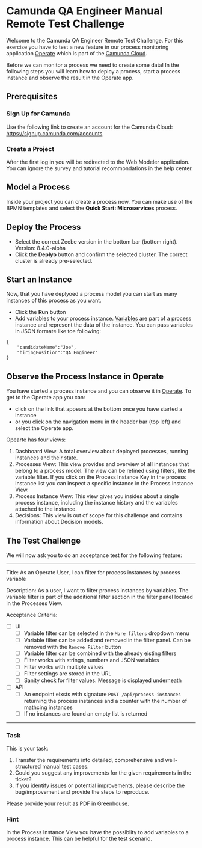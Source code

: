 # Camunda QA Engineer Manual Remote Test Challenge

Welcome to the Camunda QA Engineer Remote Test Challenge. For this exercise you have to test a new feature in our process monitoring application [Operate](https://docs.camunda.io/docs/components/operate/) which is part of the [Camunda Cloud](https://docs.camunda.io/).  

Before we can monitor a process we need to create some data! In the following steps you will learn how to deploy a process, start a process instance and observe the result in the Operate app.   

## Prerequisites

### Sign Up for Camunda

Use the following link to create an account for the Camunda Cloud: https://signup.camunda.com/accounts

### Create a Project

After the first log in you will be redirected to the Web Modeler application. You can ignore the survey and tutorial recommondations in the help center.

## Model a Process

Inside your project you can create a process now. You can make use of the BPMN templates and select the **Quick Start: Microservices** process.

## Deploy the Process 

* Select the correct Zeebe version in the bottom bar (bottom right). Version: 8.4.0-alpha
* Click the **Deplyo** button and confirm the selected cluster. The correct cluster is already pre-selected. 

## Start an Instance

Now, that you have deplyoed a process model you can start as many instances of this process as you want.
* Click the **Run** button
* Add variables to your process instance. [Variables](https://docs.camunda.io/docs/components/concepts/variables/) are part of a process instance and represent the data of the instance. You can pass variables in JSON formate like toe following:
```
{
    "candidateName":"Joe",
    "hiringPosition":"QA Engineer"
}
```
## Observe the Process Instance in Operate

You have started a process instance and you can observe it in [Operate](https://docs.camunda.io/docs/next/components/operate/operate-introduction/). To get to the Operate app you can:
* click on the link that appears at the bottom once you have started a instance
* or you click on the navigation menu in the header bar (top left) and select the Operate app.

Opearte has four views:
1. Dashboard View: A total overview about deployed processes, running instances and their state.
2. Processes View: This view provides and overview of all instances that belong to a process model. The view can be refined using filters, like the variable filter. If you click on the Process Instance Key in the process instance list you can inspect a specific instance in the Process Instance View.
3. Process Instance View: This view gives you insides about a single process instance, including the instance history and the variables attached to the instance.
4. Decisions: This view is out of scope for this challenge and contains information about Decision models.  


## The Test Challenge

We will now ask you to do an acceptance test for the following feature:

---
Title: As an Operate User, I can filter for process instances by process variable

Description: As a user, I want to filter process instances by variables. The variable filter is part of the additional filter section in the filter panel located in the Processes View.

Acceptance Criteria:
- [ ] UI
  - [ ] Variable filter can be selected in the `More filters` dropdown menu
  - [ ] Variable filter can be added and removed in the filter panel. Can be removed with the `Remove Filter` button
  - [ ] Variable filter can be combined with the already eisting filters
  - [ ] Filter works with strings, numbers and JSON variables
  - [ ] Filter works with multiple values 
  - [ ] Filter settings are stored in the URL
  - [ ] Sanity check for filter values. Message is displayed underneath
- [ ] API
  - [ ] An endpoint eixsts with signature `POST /api/process-instances` returning the process instances and a counter with the number of mathcing instances
  - [ ] If no instances are found an empty list is returned

---

### Task

This is your task:

1. Transfer the requirements into detailed, comprehensive and well-structured manual test cases.
2. Could you suggest any improvements for the given requirements in the ticket?
3. If you identify issues or potential improvements, please describe the bug/improvement and provide the steps to reproduce.

Please provide your result as PDF in Greenhouse.

### Hint
In the Process Instance View you have the possiblity to add variables to a process instance. This can be helpful for the test scenario.